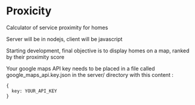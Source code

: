 # Proxicity

Calculator of service proximity for homes

Server will be in nodejs, client will be javascript

Starting development, final objective is to display homes on a map, ranked by their proximity score

Your google maps API key needs to be placed in a file called google_maps_api.key.json in the server/ directory with this content :

```
{
  key: YOUR_API_KEY
}
```
